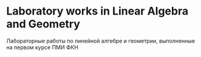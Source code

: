 # Laboratory works in Linear Algebra and Geometry
Лабораторные работы по линейной алгебре и геометрии, выполненные на первом курсе ПМИ ФКН
